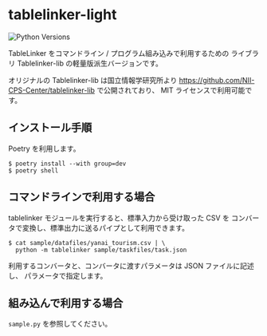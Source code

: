 # tablelinker-light

![Python Versions](https://github.com/InfoProto/tablelinker-light/actions/workflows/python-package.yml/badge.svg)

TableLinker をコマンドライン / プログラム組み込みで利用するための
ライブラリ Tablelinker-lib の軽量版派生バージョンです。

オリジナルの Tablelinker-lib は国立情報学研究所より
https://github.com/NII-CPS-Center/tablelinker-lib
で公開されており、 MIT ライセンスで利用可能です。

## インストール手順

Poetry を利用します。

```
$ poetry install --with group=dev
$ poetry shell
```

## コマンドラインで利用する場合

tablelinker モジュールを実行すると、標準入力から受け取った CSV を
コンバータで変換し、標準出力に送るパイプとして利用できます。

```
$ cat sample/datafiles/yanai_tourism.csv | \
  python -m tablelinker sample/taskfiles/task.json
```

利用するコンバータと、コンバータに渡すパラメータは JSON ファイルに記述し、
パラメータで指定します。

## 組み込んで利用する場合

`sample.py` を参照してください。

